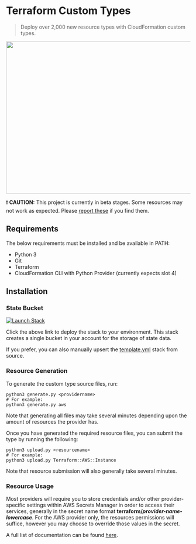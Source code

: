 # Terraform Custom Types

> Deploy over 2,000 new resource types with CloudFormation custom types.

<img src="https://github.com/iann0036/cfn-tf-custom-types/raw/master/assets/screen1.png" width="536" height="417">

:exclamation: **CAUTION:** This project is currently in beta stages. Some resources may not work as expected. Please [report these](https://github.com/iann0036/cfn-tf-custom-types/issues) if you find them.


## Requirements

The below requirements must be installed and be available in PATH:

* Python 3
* Git
* Terraform
* CloudFormation CLI with Python Provider (currently expects slot 4)

## Installation

### State Bucket

[![Launch Stack](https://cdn.rawgit.com/buildkite/cloudformation-launch-stack-button-svg/master/launch-stack.svg)](https://console.aws.amazon.com/cloudformation/home?region=us-east-1#/stacks/new?stackName=terraform-cloudformation-state-bucket&templateURL=https://s3.amazonaws.com/ianmckay-us-east-1/cf-tf-custom-types/template.yml)

Click the above link to deploy the stack to your environment. This stack creates a single bucket in your account for the storage of state data.

If you prefer, you can also manually upsert the [template.yml](https://github.com/iann0036/cf-tf-custom-types/blob/master/template.yml) stack from source.

### Resource Generation

To generate the custom type source files, run:

```
python3 generate.py <providername>
# For example:
python3 generate.py aws
```

Note that generating all files may take several minutes depending upon the amount of resources the provider has.

Once you have generated the required resource files, you can submit the type by running the following:

```
python3 upload.py <resourcename>
# For example:
python3 upload.py Terraform::AWS::Instance
```

Note that resource submission will also generally take several minutes.

### Resource Usage

Most providers will require you to store credentials and/or other provider-specific settings within AWS Secrets Manager in order to access their services, generally in the secret name format **terraform/_provider-name-lowercase_**. For the AWS provider only, the resources permissions will suffice, however you may choose to override those values in the secret.

A full list of documentation can be found [here](docs/README.md).
